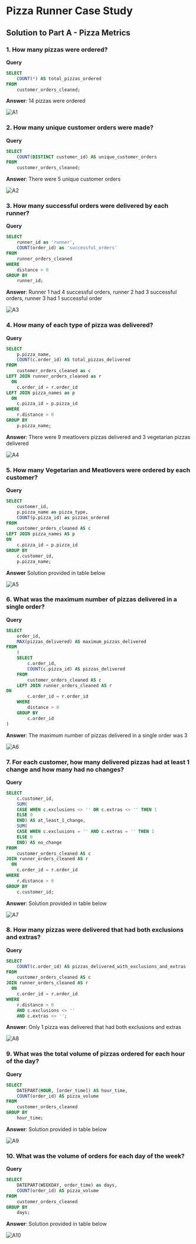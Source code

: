 # Pizza Runner Case Study

## Solution to Part A - Pizza Metrics

### 1. How many pizzas were ordered?
**Query**
````sql
SELECT
	COUNT(*) AS total_pizzas_ordered
FROM
	customer_orders_cleaned;
````
**Answer**: 14 pizzas were ordered

![A1](https://github.com/NihalSidhu/Data-with-Danny-SQL-Challenge/assets/111151666/492f9ff5-26e2-4ca5-bc18-f2be9e67ae36)

### 2. How many unique customer orders were made?
**Query**
````sql
SELECT
	COUNT(DISTINCT customer_id) AS unique_customer_orders
FROM
	customer_orders_cleaned;
````
**Answer**: There were 5 unique customer orders

![A2](https://github.com/NihalSidhu/Data-with-Danny-SQL-Challenge/assets/111151666/b5b0d76e-e925-498a-92ca-b42135e51930)

### 3. How many successful orders were delivered by each runner?
**Query**
````sql
SELECT
	runner_id as 'runner',
	COUNT(order_id) as 'successful_orders'
FROM
	runner_orders_cleaned
WHERE
	distance > 0
GROUP BY
	runner_id;
````
**Answer**: Runner 1 had 4 successful orders, runner 2 had 3 successful orders, runner 3 had 1 successful order

![A3](https://github.com/NihalSidhu/Data-with-Danny-SQL-Challenge/assets/111151666/2e9cbadc-43ca-44ba-ab18-0ddc1512d3a9)

### 4. How many of each type of pizza was delivered?
**Query**
````sql
SELECT
	p.pizza_name,
	COUNT(c.order_id) AS total_pizzas_delivered
FROM
	customer_orders_cleaned as c
LEFT JOIN runner_orders_cleaned as r
  ON
	c.order_id = r.order_id
LEFT JOIN pizza_names as p
  ON
	c.pizza_id = p.pizza_id
WHERE
	r.distance > 0
GROUP BY
	p.pizza_name;
````
**Answer**: There were 9 meatlovers pizzas delivered and 3 vegetarian pizzas delivered

![A4](https://github.com/NihalSidhu/Data-with-Danny-SQL-Challenge/assets/111151666/9542952f-ea50-4b66-8a79-373c51e69ff4)

### 5. How many Vegetarian and Meatlovers were ordered by each customer?
**Query**
````sql
SELECT
	customer_id,
	p.pizza_name as pizza_type,
	COUNT(p.pizza_id) as pizzas_ordered
FROM
	customer_orders_cleaned AS c
LEFT JOIN pizza_names AS p
ON
	c.pizza_id = p.pizza_id
GROUP BY
	c.customer_id,
	p.pizza_name;
````
**Answer** Solution provided in table below

![A5](https://github.com/NihalSidhu/Data-with-Danny-SQL-Challenge/assets/111151666/df7060d1-c720-4c6a-b8c6-e63bd00943f8)

### 6. What was the maximum number of pizzas delivered in a single order?
**Query**
````sql
SELECT
	order_id,
	MAX(pizzas_delivered) AS maximum_pizzas_delivered
FROM
	(
	SELECT
		c.order_id,
		COUNT(c.pizza_id) AS pizzas_delivered
	FROM
		customer_orders_cleaned AS c
	LEFT JOIN runner_orders_cleaned AS r
ON
		c.order_id = r.order_id
	WHERE
		distance > 0
	GROUP BY
		c.order_id
)
````
**Answer**: The maximum number of pizzas delivered in a single order was 3

![A6](https://github.com/NihalSidhu/Data-with-Danny-SQL-Challenge/assets/111151666/bd25d655-4cb8-4111-a435-66aeb802396a)

### 7. For each customer, how many delivered pizzas had at least 1 change and how many had no changes?
**Query**
````sql
SELECT
	c.customer_id,
	SUM(
    CASE WHEN c.exclusions <> '' OR c.extras <> '' THEN 1
    ELSE 0
    END) AS at_least_1_change,
	SUM(
    CASE WHEN c.exclusions = '' AND c.extras = '' THEN 1 
    ELSE 0
    END) AS no_change
FROM
	customer_orders_cleaned AS c
JOIN runner_orders_cleaned AS r
  ON
	c.order_id = r.order_id
WHERE
	r.distance > 0
GROUP BY
	c.customer_id;
````
**Answer**: Solution provided in table below

![A7](https://github.com/NihalSidhu/Data-with-Danny-SQL-Challenge/assets/111151666/8bdbdef1-5d94-49de-92af-828b9fa85dc7)

### 8. How many pizzas were delivered that had both exclusions and extras?
**Query**
````sql
SELECT
	COUNT(c.order_id) AS pizzas_delivered_with_exclusions_and_extras
FROM
	customer_orders_cleaned AS c
JOIN runner_orders_cleaned AS r
  ON
	c.order_id = r.order_id
WHERE
	r.distance > 0
	AND c.exclusions <> ''
	AND c.extras <> '';
````
**Answer**: Only 1 pizza was delivered that had both exclusions and extras

![A8](https://github.com/NihalSidhu/Data-with-Danny-SQL-Challenge/assets/111151666/fe356649-4409-4896-9f98-6514961e28d4)

### 9. What was the total volume of pizzas ordered for each hour of the day?
**Query**
````sql
SELECT
	DATEPART(HOUR, [order_time]) AS hour_time,
	COUNT(order_id) AS pizza_volume
FROM
	customer_orders_cleaned
GROUP BY
	hour_time;
````
**Answer**: Solution provided in table below

![A9](https://github.com/NihalSidhu/Data-with-Danny-SQL-Challenge/assets/111151666/ae485ad0-0bbb-48c0-a25f-2b454d7f3885)

### 10. What was the volume of orders for each day of the week?
**Query**
````sql
SELECT
	DATEPART(WEEKDAY, order_time) as days,
	COUNT(order_id) AS pizza_volume
FROM
	customer_orders_cleaned
GROUP BY
	days;
````
**Answer**: Solution provided in table below

![A10](https://github.com/NihalSidhu/Data-with-Danny-SQL-Challenge/assets/111151666/d10c4ca5-a271-4b1f-b392-7ee646b06ef9)
